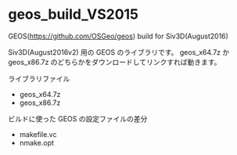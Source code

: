 # geos_build_VS2015
GEOS(https://github.com/OSGeo/geos) build for Siv3D(August2016)

Siv3D(August2016v2) 用の GEOS のライブラリです。
geos_x64.7z か geos_x86.7z のどちらかをダウンロードしてリンクすれば動きます。

ライブラリファイル
- geos_x64.7z
- geos_x86.7z

ビルドに使った GEOS の設定ファイルの差分
- makefile.vc
- nmake.opt

